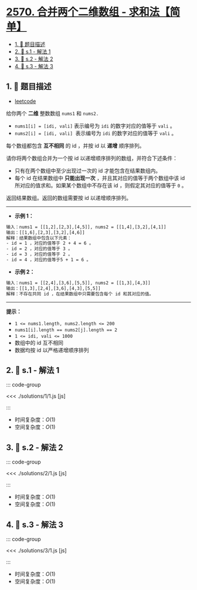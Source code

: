 # [2570. 合并两个二维数组 - 求和法【简单】](https://github.com/tnotesjs/TNotes.leetcode/tree/main/notes/2570.%20%E5%90%88%E5%B9%B6%E4%B8%A4%E4%B8%AA%E4%BA%8C%E7%BB%B4%E6%95%B0%E7%BB%84%20-%20%E6%B1%82%E5%92%8C%E6%B3%95%E3%80%90%E7%AE%80%E5%8D%95%E3%80%91)

<!-- region:toc -->

- [1. 📝 题目描述](#1--题目描述)
- [2. 🎯 s.1 - 解法 1](#2--s1---解法-1)
- [3. 🎯 s.2 - 解法 2](#3--s2---解法-2)
- [4. 🎯 s.3 - 解法 3](#4--s3---解法-3)

<!-- endregion:toc -->

## 1. 📝 题目描述

- [leetcode](https://leetcode.cn/problems/merge-two-2d-arrays-by-summing-values/)

给你两个 **二维** 整数数组 `nums1` 和 `nums2.`

- `nums1[i] = [idi, vali]` 表示编号为 `idi` 的数字对应的值等于 `vali` 。
- `nums2[i] = [idi, vali]`  表示编号为 `idi` 的数字对应的值等于 `vali` 。

每个数组都包含 **互不相同** 的 id ，并按 id 以 **递增** 顺序排列。

请你将两个数组合并为一个按 id 以递增顺序排列的数组，并符合下述条件：

- 只有在两个数组中至少出现过一次的 id 才能包含在结果数组内。
- 每个 id 在结果数组中 **只能出现一次** ，并且其对应的值等于两个数组中该 id 所对应的值求和。如果某个数组中不存在该 id ，则假定其对应的值等于 `0` 。

返回结果数组。返回的数组需要按 id 以递增顺序排列。

---

- **示例 1：**

```txt
输入：nums1 = [[1,2],[2,3],[4,5]], nums2 = [[1,4],[3,2],[4,1]]
输出：[[1,6],[2,3],[3,2],[4,6]]
解释：结果数组中包含以下元素：
- id = 1 ，对应的值等于 2 + 4 = 6 。
- id = 2 ，对应的值等于 3 。
- id = 3 ，对应的值等于 2 。
- id = 4 ，对应的值等于5 + 1 = 6 。
```

- **示例 2：**

```txt
输入：nums1 = [[2,4],[3,6],[5,5]], nums2 = [[1,3],[4,3]]
输出：[[1,3],[2,4],[3,6],[4,3],[5,5]]
解释：不存在共同 id ，在结果数组中只需要包含每个 id 和其对应的值。
```

---

**提示：**

- `1 <= nums1.length, nums2.length <= 200`
- `nums1[i].length == nums2[j].length == 2`
- `1 <= idi, vali <= 1000`
- 数组中的 id 互不相同
- 数据均按 id 以严格递增顺序排列

## 2. 🎯 s.1 - 解法 1

::: code-group

<<< ./solutions/1/1.js [js]

:::

- 时间复杂度：$O(1)$
- 空间复杂度：$O(1)$

## 3. 🎯 s.2 - 解法 2

::: code-group

<<< ./solutions/2/1.js [js]

:::

- 时间复杂度：$O(1)$
- 空间复杂度：$O(1)$

## 4. 🎯 s.3 - 解法 3

::: code-group

<<< ./solutions/3/1.js [js]

:::

- 时间复杂度：$O(1)$
- 空间复杂度：$O(1)$
